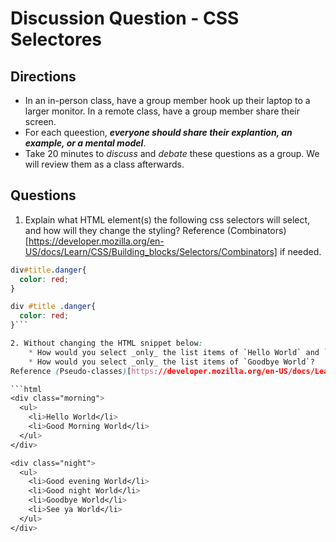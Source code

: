 # Discussion Question - CSS Selectores

## Directions
- In an in-person class, have a group member hook up their laptop to a larger monitor. In a remote class, have a group member share their screen.
- For each queestion, **_everyone should share their explantion, an example, or a mental model_**. 
- Take 20 minutes to _discuss_ and _debate_ these questions as a group. We will review them as a class afterwards. 

## Questions

1. Explain what HTML element(s) the following css selectors will select, and how will they change the styling? Reference (Combinators)[https://developer.mozilla.org/en-US/docs/Learn/CSS/Building_blocks/Selectors/Combinators] if needed.

```css
div#title.danger{
  color: red;
}
```

```css
div #title .danger{
  color: red;
}```

2. Without changing the HTML snippet below: 
    * How would you select _only_ the list items of `Hello World` and `Good Morning World`?
    * How would you select _only_ the list items of `Goodbye World`? 
Reference (Pseudo-classes)[https://developer.mozilla.org/en-US/docs/Learn/CSS/Building_blocks/Selectors/Pseudo-classes_and_pseudo-elements] if needed.

```html
<div class="morning">
  <ul>
    <li>Hello World</li>
    <li>Good Morning World</li>
  </ul>
</div>

<div class="night">
  <ul>
    <li>Good evening World</li>
    <li>Good night World</li>
    <li>Goodbye World</li>
    <li>See ya World</li>
  </ul>
</div>

```
